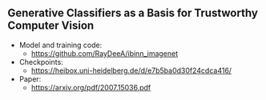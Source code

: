 ## Generative Classifiers as a Basis for Trustworthy Computer Vision

* Model and training code:
    * https://github.com/RayDeeA/ibinn_imagenet
* Checkpoints:
    * https://heibox.uni-heidelberg.de/d/e7b5ba0d30f24cdca416/
* Paper: 
    * https://arxiv.org/pdf/2007.15036.pdf
